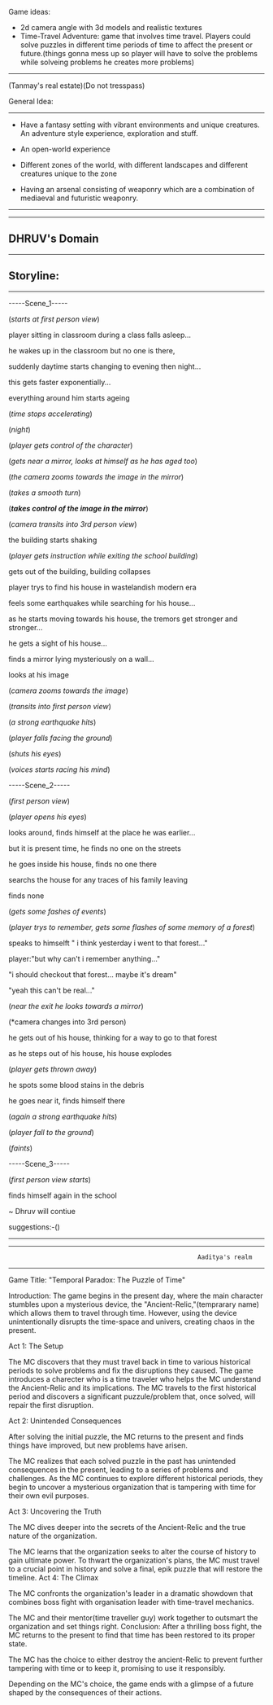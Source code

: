 Game ideas:

- 2d camera angle with 3d models and realistic textures
- Time-Travel Adventure: game that involves time travel. Players could solve puzzles in different time periods of time to affect the present or future.(things gonna mess up so player will have to solve the problems while solveing problems he creates more problems)


----------------------------------------------

(Tanmay's real estate)(Do not tresspass)

General Idea:

-------------------------------

- Have a fantasy setting with vibrant environments and unique creatures. An adventure style experience, exploration and stuff.

- An open-world experience

- Different zones of the world, with different landscapes and different creatures unique to the zone

- Having an arsenal consisting of weaponry which are a combination of mediaeval and futuristic weaponry.

-------------------------------


------------------------
DHRUV's Domain
------------------------

-----

Storyline:
---

---

-----Scene_1-----

(*starts at first person view*)

player sitting in classroom during a class falls asleep...

he wakes up in the classroom but no one is there,

suddenly daytime starts changing to evening then night...

this gets faster exponentially...

everything around him starts ageing

(*time stops accelerating*)

(*night*)

(*player gets control of the character*)

(*gets near a mirror, looks at himself as he has aged too*)

(*the camera zooms towards the image in the mirror*)

(*takes a smooth turn*)

(***takes control of the image in the mirror***)

(*camera transits into 3rd person view*)

the building starts shaking

(*player gets instruction while exiting the school building*)

gets out of the building, building collapses

player trys to find his house in wastelandish modern era

feels some earthquakes while searching for his house...

as he starts moving towards his house, the tremors get stronger and stronger...

he gets a sight of his house...

finds a mirror lying mysteriously on a wall...

looks at his image

(*camera zooms towards the image*)

(*transits into first person view*)

(*a strong earthquake hits*)

(*player falls facing the ground*)

(*shuts his eyes*)

(*voices starts racing his mind*)

-----Scene_2-----

(*first person view*)

(*player opens his eyes*)

looks around, finds himself at the place he was earlier...

but it is present time, he finds no one on the streets

he goes inside his house, finds no one there

searchs the house for any traces of his family leaving

finds none

(*gets some fashes of events*)

(*player trys to remember, gets some flashes of some memory of a forest*)

speaks to himselft " i think yesterday i went to that forest..."

player:"but why can't i remember anything..."

"i should checkout that forest... maybe it's dream"

"yeah this can't be real..."

(*near the exit he looks towards a mirror*)

(*camera changes into 3rd person)

he gets out of his house, thinking for a way to go to that forest

as he steps out of his house, his house explodes

(*player gets thrown away*)

he spots some blood stains in the debris

he goes near it, finds himself there

(*again a strong earthquake hits*)

(*player fall to the ground*)

(*faints*)

-----Scene_3-----

(*first person view starts*)

finds himself again in the school 

~ Dhruv will contiue

suggestions:-()

----














----------------------------------------------------------------------------------------------------------------------------------------
                                                        Aaditya's realm                                                                 
----------------------------------------------------------------------------------------------------------------------------------------
Game Title: "Temporal Paradox: The Puzzle of Time"

Introduction:
The game begins in the present day, where the main character stumbles upon a mysterious device, the "Ancient-Relic,"(temprarary name) which allows them to travel through time. However, using the device unintentionally disrupts the time-space and univers, creating chaos in the present.

Act 1: The Setup

The MC discovers that they must travel back in time to various historical periods to solve problems and fix the disruptions they caused.
The game introduces a charecter who is a time traveler who helps the MC understand the Ancient-Relic and its implications.
The MC travels to the first historical period and discovers a significant puzzule/problem that, once solved, will repair the first disruption.

Act 2: Unintended Consequences

After solving the initial puzzle, the MC returns to the present and finds things have improved, but new problems have arisen.

The MC realizes that each solved puzzle in the past has unintended consequences in the present, leading to a series of problems and challenges.
As the MC continues to explore different historical periods, they begin to uncover a mysterious organization that is tampering with time for their own evil purposes.

Act 3: Uncovering the Truth

The MC dives deeper into the secrets of the Ancient-Relic and the true nature of the organization.

The MC learns that the organization seeks to alter the course of history to gain ultimate power.
To thwart the organization's plans, the MC must travel to a crucial point in history and solve a final, epik puzzle that will restore the timeline.
Act 4: The Climax

The MC confronts the organization's leader in a dramatic showdown that combines boss fight with organisation leader with time-travel mechanics.

The MC and their mentor(time traveller guy) work together to outsmart the organization and set things right.
Conclusion:
After a thrilling boss fight, the MC returns to the present to find that time has been restored to its proper state.

The MC has the choice to either destroy the ancient-Relic to prevent further tampering with time or to keep it, promising to use it responsibly.

Depending on the MC's choice, the game ends with a glimpse of a future shaped by the consequences of their actions.
